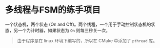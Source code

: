 # 多线程与FSM的练手项目

一个状态机，两个状态 (On and Off)。两个线程，一个用于手动控制状态机的状态，另一个为计时器，如果状态为 `On` 则每三秒关一次。

> 由于程序是在 linux 环境下编写的，所以在 CMake 中添加了 `pthread` 库。